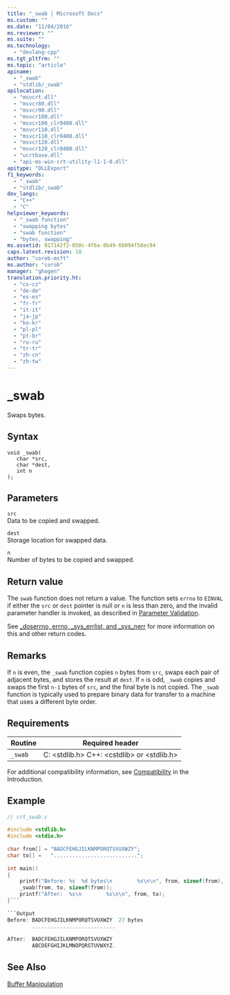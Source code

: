 ```yaml
---
title: "_swab | Microsoft Docs"
ms.custom: ""
ms.date: "11/04/2016"
ms.reviewer: ""
ms.suite: ""
ms.technology: 
  - "devlang-cpp"
ms.tgt_pltfrm: ""
ms.topic: "article"
apiname: 
  - "_swab"
  - "stdlib/_swab"
apilocation: 
  - "msvcrt.dll"
  - "msvcr80.dll"
  - "msvcr90.dll"
  - "msvcr100.dll"
  - "msvcr100_clr0400.dll"
  - "msvcr110.dll"
  - "msvcr110_clr0400.dll"
  - "msvcr120.dll"
  - "msvcr120_clr0400.dll"
  - "ucrtbase.dll"
  - "api-ms-win-crt-utility-l1-1-0.dll"
apitype: "DLLExport"
f1_keywords: 
  - "_swab"
  - "stdlib/_swab"
dev_langs: 
  - "C++"
  - "C"
helpviewer_keywords: 
  - "_swab function"
  - "swapping bytes"
  - "swab function"
  - "bytes, swapping"
ms.assetid: 017142f2-050c-4f6a-8b49-6b094f58ec94
caps.latest.revision: 18
author: "corob-msft"
ms.author: "corob"
manager: "ghogen"
translation.priority.ht: 
  - "cs-cz"
  - "de-de"
  - "es-es"
  - "fr-fr"
  - "it-it"
  - "ja-jp"
  - "ko-kr"
  - "pl-pl"
  - "pt-br"
  - "ru-ru"
  - "tr-tr"
  - "zh-cn"
  - "zh-tw"
---
```

# _swab
Swaps bytes.  
  
## Syntax  
  
```  
void _swab(  
   char *src,  
   char *dest,  
   int n   
);  
```  
  
## Parameters  
 `src`  
 Data to be copied and swapped.  
  
 `dest`  
 Storage location for swapped data.  
  
 `n`  
 Number of bytes to be copied and swapped.  
  
## Return value
 The `swab` function does not return a value. The function sets `errno` to `EINVAL` if either the `src` or `dest` pointer is null or `n` is less than zero, and the invalid parameter handler is invoked, as described in [Parameter Validation](../../c-runtime-library/parameter-validation.md).  
  
 See [_doserrno, errno, _sys_errlist, and _sys_nerr](../../c-runtime-library/errno-doserrno-sys-errlist-and-sys-nerr.md) for more information on this and other return codes.
 
## Remarks  
 If `n` is even, the `_swab` function copies `n` bytes from `src`, swaps each pair of adjacent bytes, and stores the result at `dest`. If `n` is odd, `_swab` copies and swaps the first `n-1` bytes of `src`, and the final byte is not copied. The `_swab` function is typically used to prepare binary data for transfer to a machine that uses a different byte order.  
  
## Requirements  
|Routine|Required header|  
|-------------|---------------------|  
|`_swab`|C: \<stdlib.h> C++: \<cstdlib> or \<stdlib.h>|  
  
 For additional compatibility information, see [Compatibility](../../c-runtime-library/compatibility.md) in the Introduction.  
  
## Example  
```c 
// crt_swab.c  
  
#include <stdlib.h>  
#include <stdio.h>  
  
char from[] = "BADCFEHGJILKNMPORQTSVUXWZY";  
char to[] =   "...........................";  
  
int main()  
{  
    printf("Before: %s  %d bytes\n        %s\n\n", from, sizeof(from), to);  
    _swab(from, to, sizeof(from));  
    printf("After:  %s\n        %s\n\n", from, to);  
}```  
  
```Output  
Before: BADCFEHGJILKNMPORQTSVUXWZY  27 bytes  
        ...........................  
  
After:  BADCFEHGJILKNMPORQTSVUXWZY  
        ABCDEFGHIJKLMNOPQRSTUVWXYZ.  
```  
  
## See Also  
 [Buffer Manipulation](../../c-runtime-library/buffer-manipulation.md)